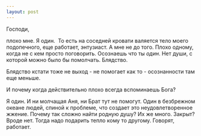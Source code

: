 ```yaml
--- 
layout: post
---
```

Господи,

плохо мне. Я один.  То есть на соседней кровати валяется тело моего подопечного, еще работает, энтузиаст. А мне не до того. Плохо одному, когда не с кем просто поговорить. Осознаешь что ты _один_. Нет души, с которой можно было бы помолчать. Блядство.

Блядство кстати тоже не выход - не помогает как то - осознанности там еще меньше.

И почему когда действительно плохо всегда вспоминаешь Бога?

Я один. И ни молчащая Аня, ни Брат тут не помогут. Один в безбрежном океане людей, спиной к проблеме, что создает это неудовлетворенное жжение. Почему так сложно найти родную душу? Их же много. Закрыт? Вроде нет. Тогда надо подарить тепло кому то другому. Говорят, работает.
